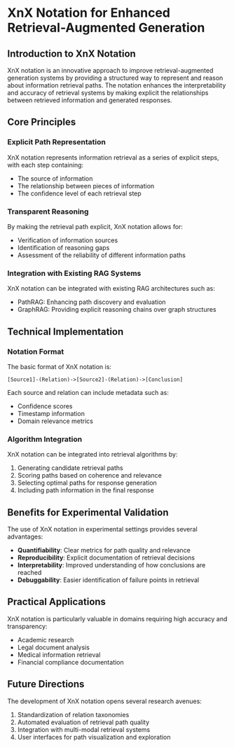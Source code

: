 # XnX Notation for Enhanced Retrieval-Augmented Generation

## Introduction to XnX Notation

XnX notation is an innovative approach to improve retrieval-augmented generation systems by providing a structured way to represent and reason about information retrieval paths. The notation enhances the interpretability and accuracy of retrieval systems by making explicit the relationships between retrieved information and generated responses.

## Core Principles

### Explicit Path Representation

XnX notation represents information retrieval as a series of explicit steps, with each step containing:

- The source of information
- The relationship between pieces of information
- The confidence level of each retrieval step

### Transparent Reasoning

By making the retrieval path explicit, XnX notation allows for:

- Verification of information sources
- Identification of reasoning gaps
- Assessment of the reliability of different information paths

### Integration with Existing RAG Systems

XnX notation can be integrated with existing RAG architectures such as:

- PathRAG: Enhancing path discovery and evaluation
- GraphRAG: Providing explicit reasoning chains over graph structures

## Technical Implementation

### Notation Format

The basic format of XnX notation is:

```
[Source1]-(Relation)->[Source2]-(Relation)->[Conclusion]
```

Each source and relation can include metadata such as:

- Confidence scores
- Timestamp information
- Domain relevance metrics

### Algorithm Integration

XnX notation can be integrated into retrieval algorithms by:

1. Generating candidate retrieval paths
2. Scoring paths based on coherence and relevance
3. Selecting optimal paths for response generation
4. Including path information in the final response

## Benefits for Experimental Validation

The use of XnX notation in experimental settings provides several advantages:

- **Quantifiability**: Clear metrics for path quality and relevance
- **Reproducibility**: Explicit documentation of retrieval decisions
- **Interpretability**: Improved understanding of how conclusions are reached
- **Debuggability**: Easier identification of failure points in retrieval

## Practical Applications

XnX notation is particularly valuable in domains requiring high accuracy and transparency:

- Academic research
- Legal document analysis
- Medical information retrieval
- Financial compliance documentation

## Future Directions

The development of XnX notation opens several research avenues:

1. Standardization of relation taxonomies
2. Automated evaluation of retrieval path quality
3. Integration with multi-modal retrieval systems
4. User interfaces for path visualization and exploration
